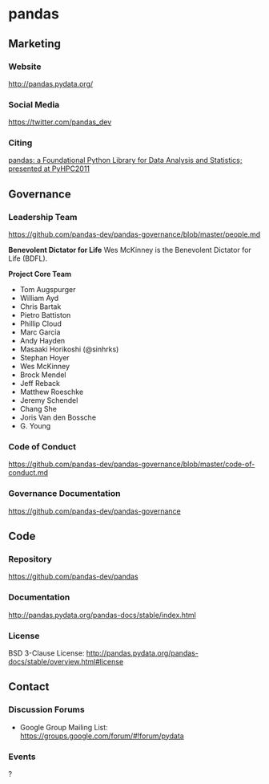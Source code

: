 # pandas

## Marketing

### Website
<http://pandas.pydata.org/>

### Social Media
<https://twitter.com/pandas_dev>

### Citing
[pandas: a Foundational Python Library for Data Analysis and Statistics; presented at PyHPC2011](https://www.scribd.com/doc/71048089/pandas-a-Foundational-Python-Library-for-Data-Analysis-and-Statistics)

## Governance

### Leadership Team
https://github.com/pandas-dev/pandas-governance/blob/master/people.md

**Benevolent Dictator for Life**
Wes McKinney is the Benevolent Dictator for Life (BDFL).

**Project Core Team**
- Tom Augspurger
- William Ayd
- Chris Bartak
- Pietro Battiston
- Phillip Cloud
- Marc Garcia
- Andy Hayden
- Masaaki Horikoshi (@sinhrks)
- Stephan Hoyer
- Wes McKinney
- Brock Mendel
- Jeff Reback
- Matthew Roeschke
- Jeremy Schendel
- Chang She
- Joris Van den Bossche
- G. Young

### Code of Conduct
https://github.com/pandas-dev/pandas-governance/blob/master/code-of-conduct.md

### Governance Documentation
https://github.com/pandas-dev/pandas-governance

## Code

### Repository
https://github.com/pandas-dev/pandas

### Documentation
http://pandas.pydata.org/pandas-docs/stable/index.html

### License
BSD 3-Clause License: http://pandas.pydata.org/pandas-docs/stable/overview.html#license

## Contact

### Discussion Forums
- Google Group Mailing List: https://groups.google.com/forum/#!forum/pydata

### Events
?
